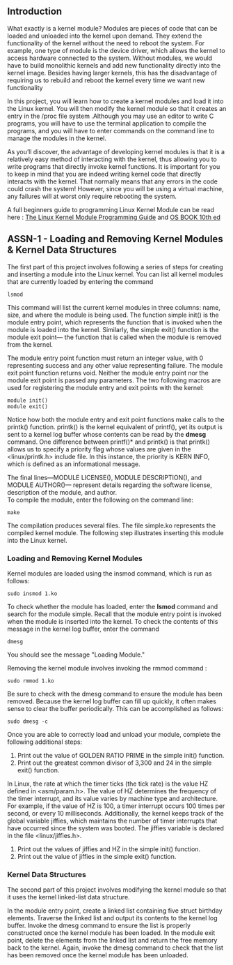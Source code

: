 ## Introduction
What exactly is a kernel module? Modules are pieces of code that can be loaded and unloaded into the kernel upon demand. They extend the functionality of the kernel without the need to reboot the system. For example, one type of module is the device driver, which allows the kernel to access hardware connected to the system.
Without modules, we would have to build monolithic kernels and add new functionality directly into the kernel image. 
Besides having larger kernels, this has the disadvantage of requiring us to rebuild and reboot the kernel every time we want new functionality

In this project, you will learn how to create a kernel modules and load it into the Linux kernel. You will then modify the kernel module so that it creates an entry
in the /proc file system .Although you may use an editor to write C programs, you will have to use the terminal application to compile the programs, and you will have to enter commands on the command line to manage the modules in the kernel.

As you’ll discover, the advantage of developing kernel modules is that it is a relatively easy method of interacting with the kernel, thus allowing you to write programs that directly invoke kernel functions. It is important for you to keep in mind that you are indeed writing kernel code that directly interacts with the kernel. That normally means that any errors in the code could crash the system! However, since you will be using a virtual machine, any failures will at worst only require rebooting the system.

A full beginners guide to programming Linux Kernel Module can be read here : [The Linux Kernel Module Programming Guide](https://tldp.org/LDP/lkmpg/2.4/lkmpg.pdf) and [OS BOOK 10th ed](https://cloudflare-ipfs.com/ipfs/bafykbzaceauk2vnr3wg4srylh77es27jzpzfczhva3ruj6k2j2kndwfk6g7e4?filename=%2810%29%20Abraham%20Silberschatz%20-%20Operating%20System%20Concepts%20%5Bwith%20eText%20Access%20Code%5D-Wiley%20%282018%29.pdf)


## ASSN-1 - Loading and Removing Kernel Modules & Kernel Data Structures
The first part of this project involves following a series of steps for creating and inserting a module into the Linux kernel.
You can list all kernel modules that are currently loaded by entering the command
```
lsmod
```

This command will list the current kernel modules in three columns: name, size, and where the module is being used.
The function simple init() is the module entry point, which represents the function that is invoked when the module is loaded into the kernel.
Similarly, the simple exit() function is the module exit point— the function that is called when the module is removed from the kernel.

The module entry point function must return an integer value, with 0 representing success and any other value representing failure. 
The module exit point function returns void. Neither the module entry point nor the module exit point is passed any parameters. 
The two following macros are used for registering the module entry and exit points with the kernel:

```
module init()
module exit()
```

Notice how both the module entry and exit point functions make calls to the printk() function. printk() is the kernel equivalent of printf(),
yet its output is sent to a kernel log buffer whose contents can be read by the **dmesg** command. One difference between printf()* and printk() is that
printk() allows us to specify a priority flag whose values are given in the <linux/printk.h> include file. In this instance, the priority is KERN INFO,
which is defined as an informational message.

The final lines—MODULE LICENSE(), MODULE DESCRIPTION(), and MODULE AUTHOR()— represent details regarding the software license, description
of the module, and author.  
To compile the module, enter the following
on the command line:

```make```

The compilation produces several files. The file simple.ko represents the compiled kernel module. The following step illustrates inserting this module
into the Linux kernel.

### Loading and Removing Kernel Modules
Kernel modules are loaded using the insmod command, which is run as follows:

```sudo insmod 1.ko```

To check whether the module has loaded, enter the **lsmod** command and search for the module simple. Recall that the module entry point is invoked when the
module is inserted into the kernel. To check the contents of this message in the kernel log buffer, enter the command

```dmesg```

You should see the message "Loading Module."

Removing the kernel module involves invoking the rmmod command :
```
sudo rmmod 1.ko
```
Be sure to check with the dmesg command to ensure the module has been removed. Because the kernel log buffer can fill up quickly, it often makes sense to clear the buffer periodically. This can be accomplished as follows:
```
sudo dmesg -c
```
Once you are able to correctly load and unload your module, complete the following additional steps:

1. Print out the value of GOLDEN RATIO PRIME in the simple init() function.
2. Print out the greatest common divisor of 3,300 and 24 in the simple exit() function.

In Linux, the rate at which the timer ticks (the tick rate) is the value HZ defined in <asm/param.h>. The value of HZ determines the frequency of the timer interrupt, 
and its value varies by machine type and architecture.
For example, if the value of HZ is 100, a timer interrupt occurs 100 times per second, or every 10 milliseconds. Additionally, the kernel keeps track of the
global variable jiffies, which maintains the number of timer interrupts that have occurred since the system was booted. 
The jiffies variable is declared in the file <linux/jiffies.h>.

1. Print out the values of jiffies and HZ in the simple init() function.
2. Print out the value of jiffies in the simple exit() function.

### Kernel Data Structures
The second part of this project involves modifying the kernel module so that it uses the kernel linked-list data structure.

In the module entry point, create a linked list containing five struct birthday elements. Traverse the linked list and output its contents to the kernel log buffer.
Invoke the dmesg command to ensure the list is properly constructed once the kernel module has been loaded.
In the module exit point, delete the elements from the linked list and return the free memory back to the kernel. 
Again, invoke the dmesg command to check that the list has been removed once the kernel module has been unloaded.
